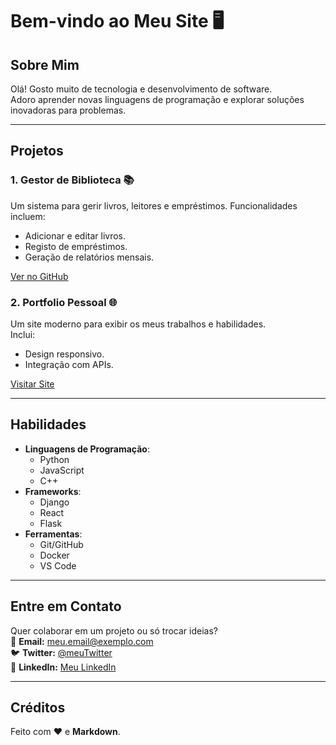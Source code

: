 # Bem-vindo ao Meu Site 🖥️

## Sobre Mim

Olá! Gosto muito de tecnologia e desenvolvimento de software.  
Adoro aprender novas linguagens de programação e explorar soluções inovadoras para problemas.

---

## Projetos

### 1. **Gestor de Biblioteca** 📚

Um sistema para gerir livros, leitores e empréstimos. Funcionalidades incluem:

- Adicionar e editar livros.
- Registo de empréstimos.
- Geração de relatórios mensais.

[Ver no GitHub](https://github.com/exemplo/repo)

### 2. **Portfolio Pessoal** 🌐

Um site moderno para exibir os meus trabalhos e habilidades.  
Inclui:

- Design responsivo.
- Integração com APIs.

[Visitar Site](https://meu-portfolio.com)

---

## Habilidades

- **Linguagens de Programação**:
  - Python
  - JavaScript
  - C++
- **Frameworks**:
  - Django
  - React
  - Flask
- **Ferramentas**:
  - Git/GitHub
  - Docker
  - VS Code

---

## Entre em Contato

Quer colaborar em um projeto ou só trocar ideias?  
📧 **Email:** [meu.email@exemplo.com](mailto:meu.email@exemplo.com)  
🐦 **Twitter:** [@meuTwitter](https://twitter.com/meuTwitter)  
👔 **LinkedIn:** [Meu LinkedIn](https://www.linkedin.com/in/meuLinkedIn)

---

## Créditos

Feito com ❤️ e **Markdown**.
